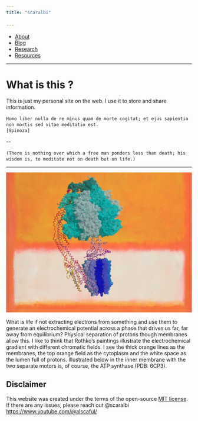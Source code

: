 ```yaml
---
title: "scaralbi"

---
```

* [About](/about/)
* [Blog](/posts/)
* [Research](/research/)  
* [Resources](/resources/)
---

# What is this ?
This is just my personal site on the web.
I use it to store and share information.

```
Homo liber nulla de re minus quam de morte cogitat; et ejus sapientia non mortis sed vitae meditatio est.  
[Spinoza]
```
--
```
(There is nothing over which a free man ponders less than death; his wisdom is, to meditate not on death but on life.)
```

--- 
![WhatisLife](/assets/atpase.jpg)

What is life if not extracting electrons from something and use them to generate an electrochemical potential across a phase that drives us far, far away from equilibrium? Physical separation of protons though membranes allow this. I like to think that Rothko’s paintings illustrate the electrochemical gradient with different chromatic fields. I see the thick orange lines as the membranes, the top orange field as the cytoplasm and the white space as the lumen full of protons. Illustrated below in the inner membrane with the two separate motors is, of course, the ATP synthase (PDB: 6CP3).


## Disclaimer
This website was created under the terms of the open-source [MIT license](https://opensource.org/licenses/MIT).  
If there are any issues, please reach out 
@scaralbi   
https://www.youtube.com/@alscaful/